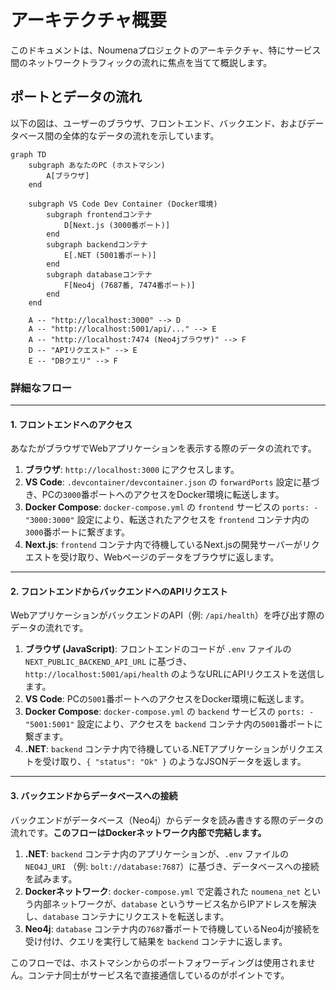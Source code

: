# アーキテクチャ概要

このドキュメントは、Noumenaプロジェクトのアーキテクチャ、特にサービス間のネットワークトラフィックの流れに焦点を当てて概説します。

## ポートとデータの流れ

以下の図は、ユーザーのブラウザ、フロントエンド、バックエンド、およびデータベース間の全体的なデータの流れを示しています。

```mermaid
graph TD
    subgraph あなたのPC (ホストマシン)
        A[ブラウザ]
    end

    subgraph VS Code Dev Container (Docker環境)
        subgraph frontendコンテナ
            D[Next.js (3000番ポート)]
        end
        subgraph backendコンテナ
            E[.NET (5001番ポート)]
        end
        subgraph databaseコンテナ
            F[Neo4j (7687番, 7474番ポート)]
        end
    end

    A -- "http://localhost:3000" --> D
    A -- "http://localhost:5001/api/..." --> E
    A -- "http://localhost:7474 (Neo4jブラウザ)" --> F
    D -- "APIリクエスト" --> E
    E -- "DBクエリ" --> F

```

### 詳細なフロー

---

#### 1. フロントエンドへのアクセス

あなたがブラウザでWebアプリケーションを表示する際のデータの流れです。

1.  **ブラウザ**: `http://localhost:3000` にアクセスします。
2.  **VS Code**: `.devcontainer/devcontainer.json` の `forwardPorts` 設定に基づき、PCの`3000`番ポートへのアクセスをDocker環境に転送します。
3.  **Docker Compose**: `docker-compose.yml` の `frontend` サービスの `ports: - "3000:3000"` 設定により、転送されたアクセスを `frontend` コンテナ内の`3000`番ポートに繋ぎます。
4.  **Next.js**: `frontend` コンテナ内で待機しているNext.jsの開発サーバーがリクエストを受け取り、Webページのデータをブラウザに返します。

---

#### 2. フロントエンドからバックエンドへのAPIリクエスト

WebアプリケーションがバックエンドのAPI（例: `/api/health`）を呼び出す際のデータの流れです。

1.  **ブラウザ (JavaScript)**: フロントエンドのコードが `.env` ファイルの `NEXT_PUBLIC_BACKEND_API_URL` に基づき、`http://localhost:5001/api/health` のようなURLにAPIリクエストを送信します。
2.  **VS Code**: PCの`5001`番ポートへのアクセスをDocker環境に転送します。
3.  **Docker Compose**: `docker-compose.yml` の `backend` サービスの `ports: - "5001:5001"` 設定により、アクセスを `backend` コンテナ内の`5001`番ポートに繋ぎます。
4.  **.NET**: `backend` コンテナ内で待機している.NETアプリケーションがリクエストを受け取り、`{ "status": "Ok" }` のようなJSONデータを返します。

---

#### 3. バックエンドからデータベースへの接続

バックエンドがデータベース（Neo4j）からデータを読み書きする際のデータの流れです。**このフローはDockerネットワーク内部で完結します。**

1.  **.NET**: `backend` コンテナ内のアプリケーションが、`.env` ファイルの `NEO4J_URI` （例: `bolt://database:7687`）に基づき、データベースへの接続を試みます。
2.  **Dockerネットワーク**: `docker-compose.yml` で定義された `noumena_net` という内部ネットワークが、`database` というサービス名からIPアドレスを解決し、`database` コンテナにリクエストを転送します。
3.  **Neo4j**: `database` コンテナ内の`7687`番ポートで待機しているNeo4jが接続を受け付け、クエリを実行して結果を `backend` コンテナに返します。

このフローでは、ホストマシンからのポートフォワーディングは使用されません。コンテナ同士がサービス名で直接通信しているのがポイントです。

